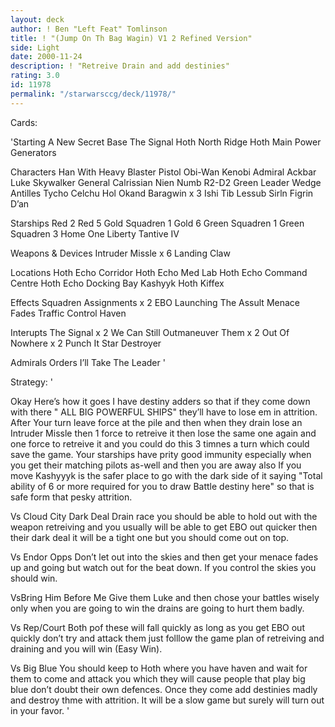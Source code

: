 ```yaml
---
layout: deck
author: ! Ben "Left Feat" Tomlinson
title: ! "(Jump On Th Bag Wagin) V1 2 Refined Version"
side: Light
date: 2000-11-24
description: ! "Retreive Drain and add destinies"
rating: 3.0
id: 11978
permalink: "/starwarsccg/deck/11978/"
---
```

Cards: 

'Starting
A New Secret Base
The Signal
Hoth North Ridge
Hoth Main Power Generators

Characters
Han With Heavy Blaster Pistol
Obi-Wan Kenobi
Admiral Ackbar
Luke Skywalker
General Calrissian
Nien Numb
R2-D2
Green Leader
Wedge Antilles
Tycho Celchu
Hol Okand
Baragwin x 3
Ishi Tib
Lessub Sirln
Figrin D’an

Starships
Red 2
Red 5
Gold Squadren 1
Gold 6
Green Squadren 1
Green Squadren 3
Home One
Liberty
Tantive IV

Weapons & Devices
Intruder Missle x 6
Landing Claw

Locations
Hoth Echo Corridor
Hoth Echo Med Lab
Hoth Echo Command Centre
Hoth Echo Docking Bay
Kashyyk
Hoth
Kiffex

Effects
Squadren Assignments x 2
EBO
Launching The Assult
Menace Fades
Traffic Control
Haven

Interupts
The Signal x 2
We Can Still Outmaneuver Them x 2
Out Of Nowhere x 2
Punch It
Star Destroyer

Admirals Orders
I’ll Take The Leader
'

Strategy: '

Okay Here’s how it goes I have destiny adders so that if they come down with there " ALL BIG POWERFUL SHIPS" they’ll have to lose em in attrition.
After Your turn leave force at the pile and then when they drain lose an Intruder Missle then 1 force to retreive it then lose the same one again and one force to retreive it and  you could do this 3 timnes a turn which could save the game.
Your starships have prity good immunity especially when you get their matching pilots as-well and then you are away also If  you move Kashyyyk is the safer place to go with the dark side of it saying "Total ability of 6 or more required for you to draw Battle destiny here" so that is safe form that pesky attrition.

Vs Cloud City Dark Deal Drain race you should be able to hold out with the weapon retreiving and you usually will be able to get EBO out quicker then their dark deal it will be a tight one but you should come out on top.

Vs Endor Opps Don’t let out into the skies  and then get your menace fades up and going but watch out for the beat down.
If you control the skies you should win.

VsBring Him Before Me Give them Luke and then chose your battles wisely only when you are going to win the drains are going to hurt them badly.

Vs Rep/Court Both pof these will fall quickly as long as you get EBO out quickly don’t try and attack them just folllow the game plan of retreiving and draining and you will win (Easy Win).

Vs Big Blue You should keep to Hoth where you have haven and wait for them to come and attack you which they will cause people that play big blue don’t doubt their own defences.
Once they come add destinies madly and destroy thme with attrition.
It will be a slow game but surely will turn out in your favor.
'
